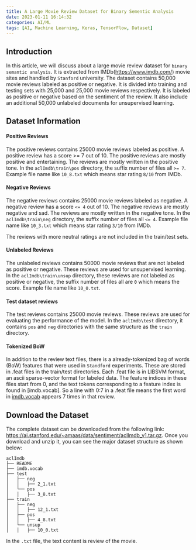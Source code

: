 ```yaml
---
title: A Large Movie Review Dataset for Binary Sementic Analysis
date: 2023-01-11 16:14:32
categories: AI/ML
tags: [AI, Machine Learning, Keras, TensorFlow, Dataset]
---
```


## Introduction
In this article, we will discuss about a large movie review dataset for `binary semantic analysis`. It is extracted from IMDb(https://www.imdb.com/) movie sites and handled by `Stanford` university. The dataset contains 50,000 movie reviews labeled as positive or negative. It is divided into training and testing sets with 25,000 and 25,000 movie reviews respectively. It is labeled as positive or negative based on the sentiment of the review. It also include an additional 50,000 unlabeled documents for unsupervised learning. 

## Dataset Information
#### Positive Reviews
The positive reviews contains 25000 movie reviews labeled as positive. A positive review has a score >= 7 out of 10. The positive reviews are mostly positive and entertaining. The reviews are mostly written in the positive tone. In the `aclImdb\train\pos` directory, the suffix number of files all `>= 7`. Example file name like `10_8.txt` which means star rating `8/10` from IMDb.

#### Negative Reviews
The negative reviews contains 25000 movie reviews labeled as negative. A negative review has a score `<= 4` out of 10. The negative reviews are mostly negative and sad. The reviews are mostly written in the negative tone. In the `aclImdb\train\neg` directory, the suffix number of files all `<= 4`. Example file name like `10_3.txt` which means star rating `3/10` from IMDb.

The reviews with more neutral ratings are not included in the train/test sets.

#### Unlabeled Reviews
The unlabeled reviews contains 50000 movie reviews that are not labeled as positive or negative. These reviews are used for unsupervised learning. In the `aclImdb\train\unsup` directory, these reviews are not labeled as positive or negative, the suffix number of files all are `0` which means the score. Example file name like `10_0.txt`.

#### Test dataset reviews
The test reviews contains 25000 movie reviews. These reviews are used for evaluating the performance of the model. In the `aclImdb\test` directory, it contains `pos` and `neg` directories with the same structure as the `train` directory.

#### Tokenized BoW
In addition to the review text files, there is a already-tokenized bag of words (BoW) features that were used in `Standford` experiments. These are stored in .feat files in the train/test directories. Each .feat file is in LIBSVM format, an ascii sparse-vector format for labeled data. The feature indices in these files start from 0, and the text tokens corresponding to a feature index is found in [imdb.vocab]. So a line with 0:7 in a .feat file means the first word in [imdb.vocab](the) appears 7 times in that review.

## Download the Dataset
The complete dataset can be downloaded from the following link: https://ai.stanford.edu/~amaas/data/sentiment/aclImdb_v1.tar.gz. Once you download and unzip it, you can see the major dataset structure as shown below:

```
aclImdb
├── README
├── imdb.vocab 
├── test
│   ├── neg
│   │   ├── 2_1.txt
│   └── pos
│   │   ├── 3_8.txt
├── train
│   ├── neg
│   │   ├── 12_1.txt
│   ├── pos
│   │   ├── 4_8.txt
│   └── unsup
│   │   ├── 10_0.txt
```
In the `.txt` file, the text content is review of the movie.



